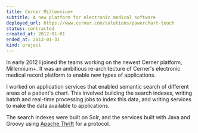 ```yaml
---
title: Cerner Millennium+
subtitle: A new platform for electronic medical software
deployed_url: https://www.cerner.com/solutions/powerchart-touch
status: contracted
created_at: 2012-01-01
ended_at: 2013-01-31
kind: project
---
```

In early 2012 I joined the teams working on the newest Cerner platform, Millennium+.
It was an ambitious re-architecture of Cerner's electronic medical record platform to enable new types of applications.

I worked on application services that enabled semantic search of different areas of a patient's chart.
This involved building the search indexes, writing batch and real-time processing jobs to index this data, and writing services to make the data available to applications.

The search indexes were built on Solr, and the services built with Java and Groovy using <a href="https://thrift.apache.org">Apache Thrift</a> for a protocol.
